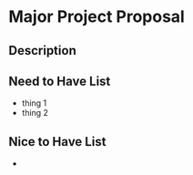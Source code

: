 # Major Project Proposal

## Description


## Need to Have List
- thing 1
- thing 2

## Nice to Have List
- 
